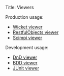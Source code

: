 Title: Viewers

Production usage:
- [Wicket viewer](wicket/about.html)
- [RestfulObjects viewer](restfulobjects/about.html)
- [Scimpi viewer](scimpi/about.html)

Development usage:
- [DnD viewer](dnd/about.html)
- [BDD viewer](bdd/about.html)
- [JUnit viewer](junit/about.html)
